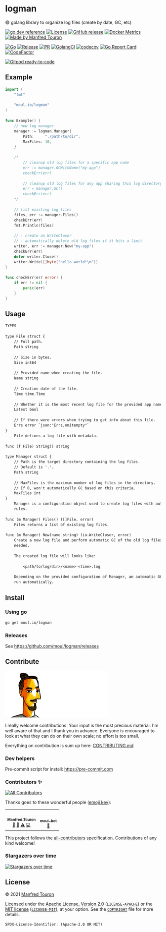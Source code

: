 # logman

:smile: golang library to organize log files (create by date, GC, etc)

[![go.dev reference](https://img.shields.io/badge/go.dev-reference-007d9c?logo=go&logoColor=white)](https://pkg.go.dev/moul.io/logman)
[![License](https://img.shields.io/badge/license-Apache--2.0%20%2F%20MIT-%2397ca00.svg)](https://github.com/moul/logman/blob/main/COPYRIGHT)
[![GitHub release](https://img.shields.io/github/release/moul/logman.svg)](https://github.com/moul/logman/releases)
[![Docker Metrics](https://images.microbadger.com/badges/image/moul/logman.svg)](https://microbadger.com/images/moul/logman)
[![Made by Manfred Touron](https://img.shields.io/badge/made%20by-Manfred%20Touron-blue.svg?style=flat)](https://manfred.life/)

[![Go](https://github.com/moul/logman/workflows/Go/badge.svg)](https://github.com/moul/logman/actions?query=workflow%3AGo)
[![Release](https://github.com/moul/logman/workflows/Release/badge.svg)](https://github.com/moul/logman/actions?query=workflow%3ARelease)
[![PR](https://github.com/moul/logman/workflows/PR/badge.svg)](https://github.com/moul/logman/actions?query=workflow%3APR)
[![GolangCI](https://golangci.com/badges/github.com/moul/logman.svg)](https://golangci.com/r/github.com/moul/logman)
[![codecov](https://codecov.io/gh/moul/logman/branch/main/graph/badge.svg)](https://codecov.io/gh/moul/logman)
[![Go Report Card](https://goreportcard.com/badge/moul.io/logman)](https://goreportcard.com/report/moul.io/logman)
[![CodeFactor](https://www.codefactor.io/repository/github/moul/logman/badge)](https://www.codefactor.io/repository/github/moul/logman)

[![Gitpod ready-to-code](https://img.shields.io/badge/Gitpod-ready--to--code-blue?logo=gitpod)](https://gitpod.io/#https://github.com/moul/logman)

## Example

[embedmd]:# (example_test.go /import\ / $)
```go
import (
	"fmt"

	"moul.io/logman"
)

func Example() {
	// new log manager
	manager := logman.Manager{
		Path:     "./path/to/dir",
		MaxFiles: 10,
	}

	/*
		// cleanup old log files for a specific app name
		err := manager.GCWithName("my-app")
		checkErr(err)

		// cleanup old log files for any app sharing this log directory
		err = manager.GC()
		checkErr(err)
	*/

	// list existing log files
	files, err := manager.Files()
	checkErr(err)
	fmt.Println(files)

	// - create an WriteCloser
	// - automatically delete old log files if it hits a limit
	writer, err := manager.New("my-app")
	checkErr(err)
	defer writer.Close()
	writer.Write([]byte("hello world!\n"))
}

func checkErr(err error) {
	if err != nil {
		panic(err)
	}
}
```

## Usage

[embedmd]:# (.tmp/godoc.txt txt /TYPES/ $)
```txt
TYPES

type File struct {
	// Full path.
	Path string

	// Size in bytes.
	Size int64

	// Provided name when creating the file.
	Name string

	// Creation date of the file.
	Time time.Time

	// Whether it is the most recent log file for the provided app name or not.
	Latest bool

	// If there were errors when trying to get info about this file.
	Errs error `json:"Errs,omitempty"`
}
    File defines a log file with metadata.

func (f File) String() string

type Manager struct {
	// Path is the target directory containing the log files.
	// Default is '.'.
	Path string

	// MaxFiles is the maximum number of log files in the directory.
	// If 0, won't automatically GC based on this criteria.
	MaxFiles int
}
    Manager is a configuration object used to create log files with automatic GC
    rules.

func (m Manager) Files() ([]File, error)
    Files returns a list of existing log files.

func (m Manager) New(name string) (io.WriteCloser, error)
    Create a new log file and perform automatic GC of the old log files if
    needed.

    The created log file will looks like:

        <path/to/log/dir>/<name>-<time>.log

    Depending on the provided configuration of Manager, an automatic GC will be
    run automatically.

```

## Install

### Using go

```sh
go get moul.io/logman
```

### Releases

See https://github.com/moul/logman/releases

## Contribute

![Contribute <3](https://raw.githubusercontent.com/moul/moul/main/contribute.gif)

I really welcome contributions.
Your input is the most precious material.
I'm well aware of that and I thank you in advance.
Everyone is encouraged to look at what they can do on their own scale;
no effort is too small.

Everything on contribution is sum up here: [CONTRIBUTING.md](./CONTRIBUTING.md)

### Dev helpers

Pre-commit script for install: https://pre-commit.com

### Contributors ✨

<!-- ALL-CONTRIBUTORS-BADGE:START - Do not remove or modify this section -->
[![All Contributors](https://img.shields.io/badge/all_contributors-2-orange.svg)](#contributors)
<!-- ALL-CONTRIBUTORS-BADGE:END -->

Thanks goes to these wonderful people ([emoji key](https://allcontributors.org/docs/en/emoji-key)):

<!-- ALL-CONTRIBUTORS-LIST:START - Do not remove or modify this section -->
<!-- prettier-ignore-start -->
<!-- markdownlint-disable -->
<table>
  <tr>
    <td align="center"><a href="http://manfred.life"><img src="https://avatars1.githubusercontent.com/u/94029?v=4" width="100px;" alt=""/><br /><sub><b>Manfred Touron</b></sub></a><br /><a href="#maintenance-moul" title="Maintenance">🚧</a> <a href="https://github.com/moul/logman/commits?author=moul" title="Documentation">📖</a> <a href="https://github.com/moul/logman/commits?author=moul" title="Tests">⚠️</a> <a href="https://github.com/moul/logman/commits?author=moul" title="Code">💻</a></td>
    <td align="center"><a href="https://manfred.life/moul-bot"><img src="https://avatars1.githubusercontent.com/u/41326314?v=4" width="100px;" alt=""/><br /><sub><b>moul-bot</b></sub></a><br /><a href="#maintenance-moul-bot" title="Maintenance">🚧</a></td>
  </tr>
</table>

<!-- markdownlint-enable -->
<!-- prettier-ignore-end -->
<!-- ALL-CONTRIBUTORS-LIST:END -->

This project follows the [all-contributors](https://github.com/all-contributors/all-contributors)
specification. Contributions of any kind welcome!

### Stargazers over time

[![Stargazers over time](https://starchart.cc/moul/logman.svg)](https://starchart.cc/moul/logman)

## License

© 2021   [Manfred Touron](https://manfred.life)

Licensed under the [Apache License, Version 2.0](https://www.apache.org/licenses/LICENSE-2.0)
([`LICENSE-APACHE`](LICENSE-APACHE)) or the [MIT license](https://opensource.org/licenses/MIT)
([`LICENSE-MIT`](LICENSE-MIT)), at your option.
See the [`COPYRIGHT`](COPYRIGHT) file for more details.

`SPDX-License-Identifier: (Apache-2.0 OR MIT)`
